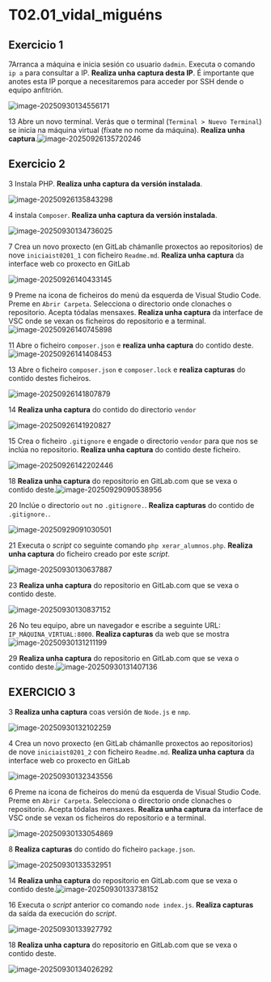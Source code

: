 # T02.01_vidal_miguéns





## Exercicio 1



7Arranca a máquina e inicia sesión co usuario `dadmin`. Executa o comando `ip a` para consultar a IP. **Realiza unha captura desta IP**. É importante que anotes esta IP porque a necesitaremos para acceder por SSH dende o equipo anfitrión.

![image-20250930134556171](/home/sanclemente.local/a25davidvm/.config/Typora/typora-user-images/image-20250930134556171.png)



13 Abre un novo terminal. Verás que o terminal (`Terminal > Nuevo Terminal`) se inicia na máquina virtual (fíxate no nome da máquina). **Realiza unha captura**.![image-20250926135720246](/home/sanclemente.local/a25davidvm/.config/Typora/typora-user-images/image-20250926135720246.png)



## Exercicio 2



3 Instala PHP. **Realiza unha captura da versión instalada**.

![image-20250926135843298](/home/sanclemente.local/a25davidvm/.config/Typora/typora-user-images/image-20250926135843298.png)

4 instala `Composer`. **Realiza unha captura da versión instalada**.

![image-20250930134736025](/home/sanclemente.local/a25davidvm/.config/Typora/typora-user-images/image-20250930134736025.png)

7 Crea un novo proxecto (en GitLab chámanlle proxectos ao repositorios) de nove `iniciaist0201_1` con ficheiro `Readme.md`. **Realiza unha captura** da interface web co proxecto en GitLab

![image-20250926140433145](/home/sanclemente.local/a25davidvm/.config/Typora/typora-user-images/image-20250926140433145.png)



9 Preme na icona de ficheiros do menú da esquerda de Visual Studio Code. Preme en `Abrir Carpeta`. Selecciona o directorio onde clonaches o repositorio. Acepta tódalas mensaxes. **Realiza unha captura** da interface de VSC onde se vexan os ficheiros do repositorio e a terminal.![image-20250926140745898](/home/sanclemente.local/a25davidvm/.config/Typora/typora-user-images/image-20250926140745898.png)

11 Abre o ficheiro `composer.json` e **realiza unha captura** do contido deste.![image-20250926141408453](/home/sanclemente.local/a25davidvm/.config/Typora/typora-user-images/image-20250926141408453.png)

13 Abre o ficheiro `composer.json` e `composer.lock` e **realiza capturas** do contido destes ficheiros.

![image-20250926141807879](/home/sanclemente.local/a25davidvm/.config/Typora/typora-user-images/image-20250926141807879.png)

14 **Realiza unha captura** do contido do directorio `vendor`

![image-20250926141920827](/home/sanclemente.local/a25davidvm/.config/Typora/typora-user-images/image-20250926141920827.png)

15 Crea o ficheiro `.gitignore` e engade o directorio `vendor` para que nos se inclúa no repositorio. **Realiza unha captura** do contido deste ficheiro.

![image-20250926142202446](/home/sanclemente.local/a25davidvm/.config/Typora/typora-user-images/image-20250926142202446.png)

18 **Realiza unha captura** do repositorio en GitLab.com que se vexa o contido deste.![image-20250929090538956](/home/sanclemente.local/a25davidvm/.config/Typora/typora-user-images/image-20250929090538956.png)



20 Inclúe o directorio `out` no `.gitignore.`. **Realiza capturas** do contido de `.gitignore.`.

![image-20250929091030501](/home/sanclemente.local/a25davidvm/.config/Typora/typora-user-images/image-20250929091030501.png)

21 Executa o *script* co seguinte comando `php xerar_alumnos.php`. **Realiza unha captura** do ficheiro creado por este *script*.

![image-20250930130637887](/home/sanclemente.local/a25davidvm/.config/Typora/typora-user-images/image-20250930130637887.png)

23 **Realiza unha captura** do repositorio en GitLab.com que se vexa o contido deste.

![image-20250930130837152](/home/sanclemente.local/a25davidvm/.config/Typora/typora-user-images/image-20250930130837152.png)

26 No teu equipo, abre un navegador e escribe a seguinte URL: `IP_MÁQUINA_VIRTUAL:8000`. **Realiza capturas** da web que se mostra![image-20250930131211199](/home/sanclemente.local/a25davidvm/.config/Typora/typora-user-images/image-20250930131211199.png)

29 **Realiza unha captura** do repositorio en GitLab.com que se vexa o contido deste.![image-20250930131407136](/home/sanclemente.local/a25davidvm/.config/Typora/typora-user-images/image-20250930131407136.png)



## EXERCICIO 3

3 **Realiza unha captura** coas versión de `Node.js` e `nmp`.

![image-20250930132102259](/home/sanclemente.local/a25davidvm/.config/Typora/typora-user-images/image-20250930132102259.png)

4 Crea un novo proxecto (en GitLab chámanlle proxectos ao repositorios) de nove `iniciaist0201_2` con ficheiro `Readme.md`. **Realiza unha captura** da interface web co proxecto en GitLab

![image-20250930132343556](/home/sanclemente.local/a25davidvm/.config/Typora/typora-user-images/image-20250930132343556.png)

6 Preme na icona de ficheiros do menú da esquerda de Visual Studio Code. Preme en `Abrir Carpeta`. Selecciona o directorio onde clonaches o repositorio. Acepta tódalas mensaxes. **Realiza unha captura** da interface de VSC onde se vexan os ficheiros do repositorio e a terminal.

![image-20250930133054869](/home/sanclemente.local/a25davidvm/.config/Typora/typora-user-images/image-20250930133054869.png)

8 **Realiza capturas** do contido do ficheiro `package.json`.

![image-20250930133532951](/home/sanclemente.local/a25davidvm/.config/Typora/typora-user-images/image-20250930133532951.png)

14 **Realiza unha captura** do repositorio en GitLab.com que se vexa o contido deste.![image-20250930133738152](/home/sanclemente.local/a25davidvm/.config/Typora/typora-user-images/image-20250930133738152.png)

16 Executa o *script* anterior co comando `node index.js`. **Realiza capturas** da saída da execución do *script*.

![image-20250930133927792](/home/sanclemente.local/a25davidvm/.config/Typora/typora-user-images/image-20250930133927792.png)

18 **Realiza unha captura** do repositorio en GitLab.com que se vexa o contido deste.

![image-20250930134026292](/home/sanclemente.local/a25davidvm/.config/Typora/typora-user-images/image-20250930134026292.png)